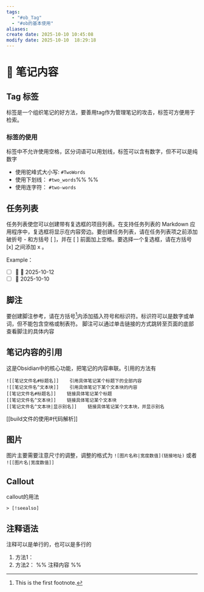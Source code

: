 ```yaml
---
tags:
  - "#ob_Tag"
  - "#ob的基本使用"
aliases:
create date: 2025-10-10 10:45:08
modify date: 2025-10-10  18:29:18
---
```

# 📝 笔记内容

## Tag 标签

标签是一个组织笔记的好方法，要善用tag作为管理笔记的攻击，标签可方便用于检索。

### 标签的使用
标签中不允许使用空格，区分词语可以用划线，标签可以含有数字，但不可以是纯数字
- 使用驼峰式大小写: `#TwoWords`
- 使用下划线： `#two_words`%%  %%
- 使用连字符： `#two-words`


## 任务列表
任务列表使您可以创建带有复选框的项目列表。在支持任务列表的 Markdown 应用程序中，复选框将显示在内容旁边。要创建任务列表，请在任务列表项之前添加破折号 - 和方括号 [ ]，并在 [ ] 前面加上空格。要选择一个复选框，请在方括号 [x] 之间添加 x 。

Example：
- [ ]  🔺 📅 2025-10-12
- [ ]  🛫 2025-10-10

## 脚注
要创建脚注参考，请在方括号[^1]内添加插入符号和标识符。标识符可以是数字或单词，但不能包含空格或制表符。
脚注可以通过单击链接的方式跳转至页面的底部查看脚注的具体内容 


## 笔记内容的引用
这是Obsidian中的核心功能，把笔记的内容串联。引用的方法有
```
![[笔记文件名#标题名]]    引用具体笔记某个标题下的全部内容
![[笔记文件名^文本块]]    引用具体笔记下某个文本块的内容
[[笔记文件名#标题名]]    链接具体笔记某个标题
[[笔记文件名^文本块]]    链接具体笔记某个文本块
[[笔记文件名^文本块|显示别名]]    链接具体笔记某个文本块，并显示别名
```
[[build文件的使用#代码解析]]

## 图片
图片主要需要注意尺寸的调整，调整的格式为 `![图片名称|宽度数值](链接地址)` 或者 `![[图片名|宽度数值]]`

## Callout
callout的用法
```
> [!seealso] 
```


## 注释语法
注释可以是单行的，也可以是多行的
1. 方法1：<!-- 这里是注释的内容 -->
2. 方法2： %% 注释内容 %%


[^1]: This is the first footnote.